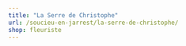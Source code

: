```yaml
---
title: "La Serre de Christophe"
url: /soucieu-en-jarrest/la-serre-de-christophe/
shop: fleuriste
---
```

